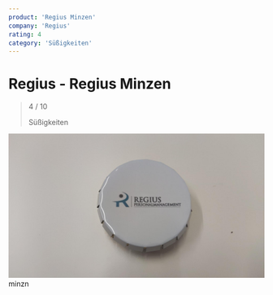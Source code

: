 ```yaml
---
product: 'Regius Minzen'
company: 'Regius'
rating: 4
category: 'Süßigkeiten'
---
```


# Regius - Regius Minzen
>
> 4 / 10
>
> Süßigkeiten

![Regius Minzen](./assets/regius-regius-minzen-95288623-844f-4d21-9c9f-406c2cc07dbc.jpg)
minzn
